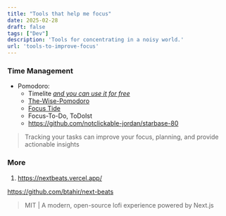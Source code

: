 ```yaml
---
title: "Tools that help me focus"
date: 2025-02-28
draft: false
tags: ["Dev"]
description: 'Tools for concentrating in a noisy world.'
url: 'tools-to-improve-focus'
---
```




### Time Management

* Pomodoro:
    * Timelite [*and you can use it for free*](https://fossengineer.com/selfhosting-timelite-free-tracking-tool-with-docker/)
    * [The-Wise-Pomodoro](https://the-wise-pomodoro.firebaseapp.com/)
    * [Focus Tide](https://focustide.app/)
    * Focus-To-Do, ToDoIst
    * https://github.com/notclickable-jordan/starbase-80
> Tracking your tasks can improve your focus, planning, and provide actionable insights


### More


1. https://nextbeats.vercel.app/

https://github.com/btahir/next-beats

> MIT | A modern, open-source lofi experience powered by Next.js

